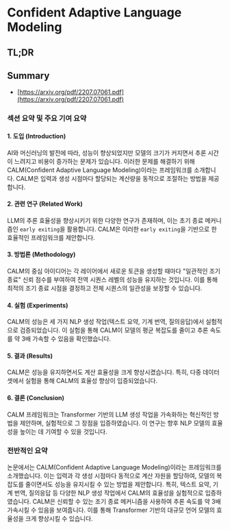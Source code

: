 # Confident Adaptive Language Modeling
## TL;DR
## Summary
- [https://arxiv.org/pdf/2207.07061.pdf](https://arxiv.org/pdf/2207.07061.pdf)

### 섹션 요약 및 주요 기여 요약

#### 1. 도입 (Introduction)
AI와 머신러닝의 발전에 따라, 성능이 향상되었지만 모델의 크기가 커지면서 추론 시간이 느려지고 비용이 증가하는 문제가 있습니다. 이러한 문제를 해결하기 위해 CALM(Confident Adaptive Language Modeling)이라는 프레임워크를 소개합니다. CALM은 입력과 생성 시점마다 할당되는 계산량을 동적으로 조절하는 방법을 제공합니다.

#### 2. 관련 연구 (Related Work)
LLM의 추론 효율성을 향상시키기 위한 다양한 연구가 존재하며, 이는 초기 종료 메커니즘인 `early exiting`을 활용합니다. CALM은 이러한 `early exiting`을 기반으로 한 효율적인 프레임워크를 제안합니다.

#### 3. 방법론 (Methodology)
CALM의 중심 아이디어는 각 레이어에서 새로운 토큰을 생성할 때마다 "일관적인 조기 종료" 신뢰 점수를 부여하여 전역 시퀀스 레벨의 성능을 유지하는 것입니다. 이를 통해 최적의 조기 종료 시점을 결정하고 전체 시퀀스의 일관성을 보장할 수 있습니다.

#### 4. 실험 (Experiments)
CALM의 성능은 세 가지 NLP 생성 작업(텍스트 요약, 기계 번역, 질의응답)에서 실험적으로 검증되었습니다. 이 실험을 통해 CALM이 모델의 평균 복잡도를 줄이고 추론 속도를 약 3배 가속할 수 있음을 확인했습니다.

#### 5. 결과 (Results)
CALM은 성능을 유지하면서도 계산 효율성을 크게 향상시켰습니다. 특히, 다중 데이터셋에서 실험을 통해 CALM의 효율성 향상이 입증되었습니다.

#### 6. 결론 (Conclusion)
CALM 프레임워크는 Transformer 기반의 LLM 생성 작업을 가속화하는 혁신적인 방법을 제안하며, 실험적으로 그 장점을 입증하였습니다. 이 연구는 향후 NLP 모델의 효율성을 높이는 데 기여할 수 있을 것입니다.

### 전반적인 요약

논문에서는 CALM(Confident Adaptive Language Modeling)이라는 프레임워크를 소개했습니다. 이는 입력과 각 생성 시점마다 동적으로 계산 자원을 할당하여, 모델의 복잡도를 줄이면서도 성능을 유지시킬 수 있는 방법을 제안합니다. 특히, 텍스트 요약, 기계 번역, 질의응답 등 다양한 NLP 생성 작업에서 CALM의 효율성을 실험적으로 입증하였습니다. CALM은 신뢰할 수 있는 조기 종료 메커니즘을 사용하여 추론 속도를 약 3배 가속시킬 수 있음을 보여줍니다. 이를 통해 Transformer 기반의 대규모 언어 모델의 효율성을 크게 향상시킬 수 있습니다.